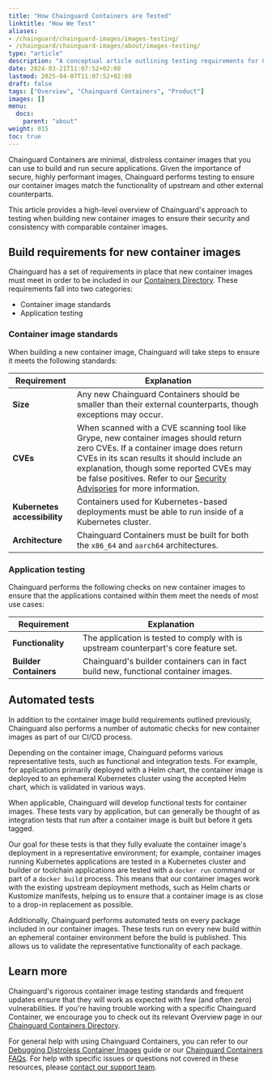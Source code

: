 ```yaml
---
title: "How Chainguard Containers are Tested"
linktitle: "How We Test"
aliases:
- /chainguard/chainguard-images/images-testing/
- /chainguard/chainguard-images/about/images-testing/
type: "article"
description: "A conceptual article outlining testing requirements for Chainguard Containers."
date: 2024-03-21T11:07:52+02:00
lastmod: 2025-04-07T11:07:52+02:00
draft: false
tags: ["Overview", "Chainguard Containers", "Product"]
images: []
menu:
  docs:
    parent: "about"
weight: 015
toc: true
---
```


Chainguard Containers are minimal, distroless container images that you can use to build and run secure applications. Given the importance of secure, highly performant images, Chainguard performs testing to ensure our container images match the functionality of upstream and other external counterparts.

This article provides a high-level overview of Chainguard's approach to testing when building new container images to ensure their security and consistency with comparable container images.


## Build requirements for new container images

Chainguard has a set of requirements in place that new container images must meet in order to be included in our [Containers Directory](https://images.chainguard.dev?utm=docs). These requirements fall into two categories:

* Container image standards
* Application testing


### Container image standards

When building a new container image, Chainguard will take steps to ensure it meets the following standards:

| **Requirement** 	  |  **Explanation**     |
| --- | --- |
| **Size**     |  Any new Chainguard Containers should be smaller than their external counterparts, though exceptions may occur.    |
|  **CVEs**     | When scanned with a CVE scanning tool like Grype, new container images should return zero CVEs. If a container image does return CVEs in its scan results it should include an explanation, though some reported CVEs may be false positives. Refer to our [Security Advisories](https://images.chainguard.dev/security?utm_source=cg-academy&utm_medium=referral&utm_campaign=dev-enablement&utm_content=edu-content-chainguard-chainguard-images-images-testing) for more information.	  |
|  **Kubernetes accessibility**     | Containers used for Kubernetes-based deployments must be able to run inside of a Kubernetes cluster.     |
|  **Architecture**     | Chainguard Containers must be built for both the `x86_64` and `aarch64` architectures.      |

### Application testing

Chainguard performs the following checks on new container images to ensure that the applications contained within them meet the needs of most use cases:

| **Requirement** 	  |  **Explanation**     |
| --- | --- |
|  **Functionality**     | The application is tested to comply with is upstream counterpart's core feature set.   |
|  **Builder Containers**     | Chainguard's builder containers can in fact build new, functional container images.     |


## Automated tests

In addition to the container image build requirements outlined previously, Chainguard also performs a number of automatic checks for new container images as part of our CI/CD process. 

Depending on the container image, Chainguard peforms various representative tests, such as functional and integration tests. For example, for applications primarily deployed with a Helm chart, the container image is deployed to an ephemeral Kubernetes cluster using the accepted Helm chart, which is validated in various ways.

When applicable, Chainguard will develop functional tests for container images. These tests vary by application, but can generally be thought of as integration tests that run after a container image is built but before it gets tagged.

Our goal for these tests is that they fully evaluate the container image's deployment in a representative environment; for example, container images running Kubernetes applications are tested in a Kubernetes cluster and builder or toolchain applications are tested with a `docker run` command or part of a `docker build` process. This means that our container images work with the existing upstream deployment methods, such as Helm charts or Kustomize manifests, helping us to ensure that a container image is as close to a drop-in replacement as possible.

Additionally, Chainguard performs automated tests on every package included in our container images. These tests run on every new build within an ephemeral container environment before the build is published. This allows us to validate the representative functionality of each package.


## Learn more

Chainguard's rigorous container image testing standards and frequent updates ensure that they will work as expected with few (and often zero) vulnerabilities. If you're having trouble working with a specific Chainguard Container, we encourage you to check out its relevant Overview page in our [Chainguard Containers Directory](https://images.chainguard.dev/directory?utm_source=cg-academy&utm_medium=referral&utm_campaign=dev-enablement&utm_content=edu-content-chainguard-chainguard-images-images-testing).

For general help with using Chainguard Containers, you can refer to our [Debugging Distroless Container Images](/chainguard/chainguard-images/debugging-distroless-images/) guide or our [Chainguard Containers FAQs](/chainguard/chainguard-images/faq/). For help with specific issues or questions not covered in these resources, please [contact our support team](https://support.chainguard.dev?utm=docs).